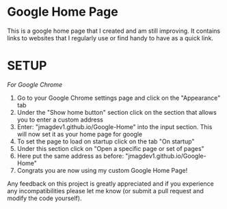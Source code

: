 # Google Home Page

This is a google home page that I created and am still improving. It contains links to websites that I regularly use or find handy to have as a quick link. 


# SETUP
*For Google Chrome* 

1. Go to your Google Chrome settings page and click on the "Appearance" tab
2. Under the "Show home button" section click on the section that allows you to enter a custom address
3. Enter: "jmagdev1.github.io/Google-Home" into the input section. This will now set it as your home page for google
4. To set the page to load on startup click on the tab "On startup"
5. Under this section click on "Open a specific page or set of pages"
6. Here put the same address as before: "jmagdev1.github.io/Google-Home"
7. Congrats you are now using my custom Google Home Page!


Any feedback on this project is greatly appreciated and if you experience any incompatibilities please let me know (or submit a pull request and modify the code yourself).
